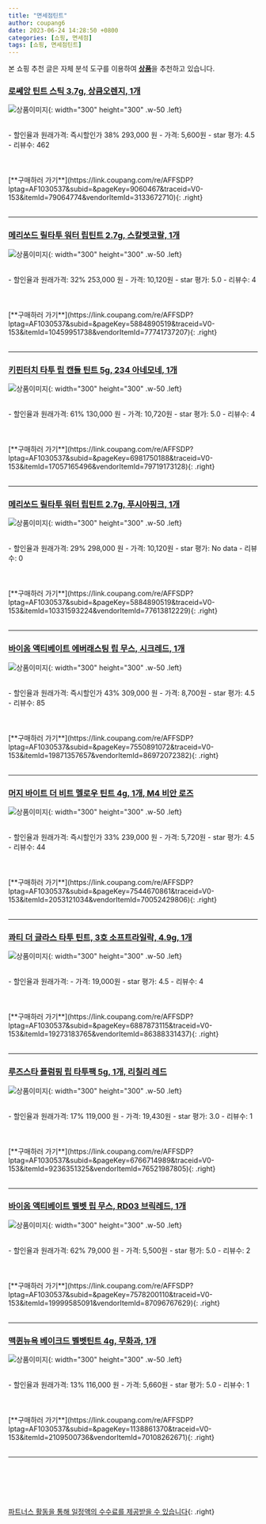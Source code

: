 ```yaml
---
title: "면세점틴트"
author: coupang6
date: 2023-06-24 14:28:50 +0800
categories: [쇼핑, 면세점]
tags: [쇼핑, 면세점틴트]
---
```


본 쇼핑 추천 글은 자체 분석 도구를 이용하여 [**상품**](https://link.coupang.com/a/bao1ui)을 추천하고 있습니다.

### [로쎄앙 틴트 스틱 3.7g, 상큼오렌지, 1개](https://link.coupang.com/re/AFFSDP?lptag=AF1030537&subid=&pageKey=9060467&traceid=V0-153&itemId=79064774&vendorItemId=3133672710)

![상품이미지](https://thumbnail10.coupangcdn.com/thumbnails/remote/230x230ex/image/product/image/vendoritem/2019/09/25/3133672710/4011a9d4-0904-4fc0-9f39-14155d4dc83f.jpg){: width="300" height="300" .w-50 .left}


<br>
- 할인율과 원래가격: 즉시할인가 38%  293,000   원
- 가격: 5,600원
- star 평가: 4.5
- 리뷰수: 462
<br>
<br>
<br>
<br>
[**구매하러 가기**](https://link.coupang.com/re/AFFSDP?lptag=AF1030537&subid=&pageKey=9060467&traceid=V0-153&itemId=79064774&vendorItemId=3133672710){: .right}
<br>
<br>

---

### [메리쏘드 릴타투 워터 립틴트 2.7g, 스칼렛코랄, 1개](https://link.coupang.com/re/AFFSDP?lptag=AF1030537&subid=&pageKey=5884890519&traceid=V0-153&itemId=10459951738&vendorItemId=77741737207)

![상품이미지](https://thumbnail8.coupangcdn.com/thumbnails/remote/230x230ex/image/retail/images/4077108807331109-e48ee1d2-fc62-467c-86e4-074f5cafd28b.jpg){: width="300" height="300" .w-50 .left}


<br>
- 할인율과 원래가격: 32%  253,000   원
- 가격: 10,120원
- star 평가: 5.0
- 리뷰수: 4
<br>
<br>
<br>
<br>
[**구매하러 가기**](https://link.coupang.com/re/AFFSDP?lptag=AF1030537&subid=&pageKey=5884890519&traceid=V0-153&itemId=10459951738&vendorItemId=77741737207){: .right}
<br>
<br>

---

### [키핀터치 타투 립 캔들 틴트 5g, 234 아네모네, 1개](https://link.coupang.com/re/AFFSDP?lptag=AF1030537&subid=&pageKey=6981750188&traceid=V0-153&itemId=17057165496&vendorItemId=79719173128)

![상품이미지](https://thumbnail7.coupangcdn.com/thumbnails/remote/230x230ex/image/retail/images/1487225682324632-9bb8dccf-d570-4ab7-9a02-da9b2771b137.png){: width="300" height="300" .w-50 .left}


<br>
- 할인율과 원래가격: 61%  130,000   원
- 가격: 10,720원
- star 평가: 5.0
- 리뷰수: 4
<br>
<br>
<br>
<br>
[**구매하러 가기**](https://link.coupang.com/re/AFFSDP?lptag=AF1030537&subid=&pageKey=6981750188&traceid=V0-153&itemId=17057165496&vendorItemId=79719173128){: .right}
<br>
<br>

---

### [메리쏘드 릴타투 워터 립틴트 2.7g, 푸시아핑크, 1개](https://link.coupang.com/re/AFFSDP?lptag=AF1030537&subid=&pageKey=5884890519&traceid=V0-153&itemId=10331593224&vendorItemId=77613812229)

![상품이미지](https://thumbnail9.coupangcdn.com/thumbnails/remote/230x230ex/image/retail/images/7988256529533512-26d1547f-53dc-45cd-a4a1-4d43871d6d2b.jpg){: width="300" height="300" .w-50 .left}


<br>
- 할인율과 원래가격: 29%  298,000   원
- 가격: 10,120원
- star 평가: No data
- 리뷰수: 0
<br>
<br>
<br>
<br>
[**구매하러 가기**](https://link.coupang.com/re/AFFSDP?lptag=AF1030537&subid=&pageKey=5884890519&traceid=V0-153&itemId=10331593224&vendorItemId=77613812229){: .right}
<br>
<br>

---

### [바이옴 액티베이트 에버래스팅 립 무스, 시크레드, 1개](https://link.coupang.com/re/AFFSDP?lptag=AF1030537&subid=&pageKey=7550891072&traceid=V0-153&itemId=19871357657&vendorItemId=86972072382)

![상품이미지](https://thumbnail8.coupangcdn.com/thumbnails/remote/230x230ex/image/vendor_inventory/77df/ee5edf6db314da586a1147cfc86eb14cccd8b31a4ebcb3c26016ed51970a.jpg){: width="300" height="300" .w-50 .left}


<br>
- 할인율과 원래가격: 즉시할인가 43%  309,000   원
- 가격: 8,700원
- star 평가: 4.5
- 리뷰수: 85
<br>
<br>
<br>
<br>
[**구매하러 가기**](https://link.coupang.com/re/AFFSDP?lptag=AF1030537&subid=&pageKey=7550891072&traceid=V0-153&itemId=19871357657&vendorItemId=86972072382){: .right}
<br>
<br>

---

### [머지 바이트 더 비트 멜로우 틴트 4g, 1개, M4 비안 로즈](https://link.coupang.com/re/AFFSDP?lptag=AF1030537&subid=&pageKey=7544670861&traceid=V0-153&itemId=2053121034&vendorItemId=70052429806)

![상품이미지](https://thumbnail8.coupangcdn.com/thumbnails/remote/230x230ex/image/retail/images/16896407675929-c7cd264c-4499-41f1-af9a-4564bc5d930d.jpg){: width="300" height="300" .w-50 .left}


<br>
- 할인율과 원래가격: 즉시할인가 33%  239,000   원
- 가격: 5,720원
- star 평가: 4.5
- 리뷰수: 44
<br>
<br>
<br>
<br>
[**구매하러 가기**](https://link.coupang.com/re/AFFSDP?lptag=AF1030537&subid=&pageKey=7544670861&traceid=V0-153&itemId=2053121034&vendorItemId=70052429806){: .right}
<br>
<br>

---

### [콰티 더 글라스 타투 틴트, 3호 소프트라일락, 4.9g, 1개](https://link.coupang.com/re/AFFSDP?lptag=AF1030537&subid=&pageKey=6887873115&traceid=V0-153&itemId=19273183765&vendorItemId=86388331437)

![상품이미지](https://thumbnail8.coupangcdn.com/thumbnails/remote/230x230ex/image/retail/images/2023/06/26/15/5/bba3a940-db4e-4a5f-b941-a2e046295940.jpg){: width="300" height="300" .w-50 .left}


<br>
- 할인율과 원래가격: 
- 가격: 19,000원
- star 평가: 4.5
- 리뷰수: 4
<br>
<br>
<br>
<br>
[**구매하러 가기**](https://link.coupang.com/re/AFFSDP?lptag=AF1030537&subid=&pageKey=6887873115&traceid=V0-153&itemId=19273183765&vendorItemId=86388331437){: .right}
<br>
<br>

---

### [루즈스타 플럼핑 립 타투팩 5g, 1개, 리칠리 레드](https://link.coupang.com/re/AFFSDP?lptag=AF1030537&subid=&pageKey=6766714989&traceid=V0-153&itemId=9236351325&vendorItemId=76521987805)

![상품이미지](https://thumbnail10.coupangcdn.com/thumbnails/remote/230x230ex/image/rs_quotation_api/fk4g3ssf/80f5fb5c99e343e6ae10b9a22b2d8395.jpg){: width="300" height="300" .w-50 .left}


<br>
- 할인율과 원래가격: 17%  119,000   원
- 가격: 19,430원
- star 평가: 3.0
- 리뷰수: 1
<br>
<br>
<br>
<br>
[**구매하러 가기**](https://link.coupang.com/re/AFFSDP?lptag=AF1030537&subid=&pageKey=6766714989&traceid=V0-153&itemId=9236351325&vendorItemId=76521987805){: .right}
<br>
<br>

---

### [바이옴 액티베이트 벨벳 립 무스, RD03 브릭레드, 1개](https://link.coupang.com/re/AFFSDP?lptag=AF1030537&subid=&pageKey=7578200110&traceid=V0-153&itemId=19999585091&vendorItemId=87096767629)

![상품이미지](https://thumbnail8.coupangcdn.com/thumbnails/remote/230x230ex/image/vendor_inventory/0703/2fb1c4e79afba8d352583ea502d326740a824f5aed003961624b0f33f755.jpg){: width="300" height="300" .w-50 .left}


<br>
- 할인율과 원래가격: 62%  79,000   원
- 가격: 5,500원
- star 평가: 5.0
- 리뷰수: 2
<br>
<br>
<br>
<br>
[**구매하러 가기**](https://link.coupang.com/re/AFFSDP?lptag=AF1030537&subid=&pageKey=7578200110&traceid=V0-153&itemId=19999585091&vendorItemId=87096767629){: .right}
<br>
<br>

---

### [맥퀸뉴욕 베이크드 벨벳틴트 4g, 무화과, 1개](https://link.coupang.com/re/AFFSDP?lptag=AF1030537&subid=&pageKey=1138861370&traceid=V0-153&itemId=2109500736&vendorItemId=70108262671)

![상품이미지](https://thumbnail7.coupangcdn.com/thumbnails/remote/230x230ex/image/retail/images/2020/01/02/13/5/a6ff70da-e104-4cfd-85b2-31c0df158cdb.jpg){: width="300" height="300" .w-50 .left}


<br>
- 할인율과 원래가격: 13%  116,000   원
- 가격: 5,660원
- star 평가: 5.0
- 리뷰수: 1
<br>
<br>
<br>
<br>
[**구매하러 가기**](https://link.coupang.com/re/AFFSDP?lptag=AF1030537&subid=&pageKey=1138861370&traceid=V0-153&itemId=2109500736&vendorItemId=70108262671){: .right}
<br>
<br>

---
<br><br><br><br><br> [파트너스 활동을 통해 일정액의 수수료를 제공받을 수 있습니다](https://link.coupang.com/a/bao1ui){: .right}